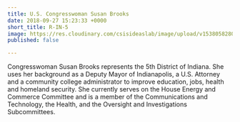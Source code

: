 ```yaml
---
title: U.S. Congresswoman Susan Brooks
date: 2018-09-27 15:23:33 +0000
short_title: R-IN-5
image: https://res.cloudinary.com/csisideaslab/image/upload/v1538058280/health-commission/Brooks_Susan.jpg
published: false

---
```

Congresswoman Susan Brooks represents the 5th District of Indiana. She uses her background as a Deputy Mayor of Indianapolis, a U.S. Attorney and a community college administrator to improve education, jobs, health and homeland security. She currently serves on the House Energy and Commerce Committee and is a member of the Communications and Technology, the Health, and the Oversight and Investigations Subcommittees.